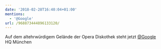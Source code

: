 ```yaml
---
date: '2018-02-28T16:40:04+01:00'
mentions:
  - '@Google'
url: /968873444896133120/
---
```

Auf dem altehrwürdigem Gelände der Opera Diskothek steht jetzt [@Google](https://twitter.com/@Google) HQ München
